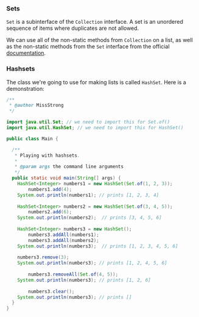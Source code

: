 <!-- # [Link to video.]() -->

### Sets

`Set` is a subinterface of the `Collection` interface. A set is an unordered sequence of items where duplicates are not allowed.

We can use all of the non-static methods from `Collection` on a list, as well as the non-static methods from the `Set` interface from the official [documentation](https://docs.oracle.com/javase/8/docs/api/java/util/Set.html).

### Hashsets

The class we're going to use for making lists is called `HashSet`. Here is a demonstration:

```java
/**
 * @author MissStrong
 */

import java.util.Set; // we need to import this for Set.of()
import java.util.HashSet; // we need to import this for HashSet()

public class Main {

  /**
   * Playing with hashsets.
   *
   * @param args the command line arguments
   */
  public static void main(String[] args) {
    HashSet<Integer> numbers1 = new HashSet(Set.of(1, 2, 3));
		numbers1.add(4);
    System.out.println(numbers1); // prints [1, 2, 3, 4]
		
    HashSet<Integer> numbers2 = new HashSet(Set.of(3, 4, 5));
		numbers2.add(6);
    System.out.println(numbers2);  // prints [3, 4, 5, 6]
		
    HashSet<Integer> numbers3 = new HashSet();
		numbers3.addAll(numbers1);
		numbers3.addAll(numbers2);
    System.out.println(numbers3);  // prints [1, 2, 3, 4, 5, 6]
		
    numbers3.remove(3);
    System.out.println(numbers3); // prints [1, 2, 4, 5, 6]
		
		numbers3.removeAll(Set.of(4, 5));
    System.out.println(numbers3); // prints [1, 2, 6]
		
		numbers3.clear();
    System.out.println(numbers3); // prints []
  }    
}

```
